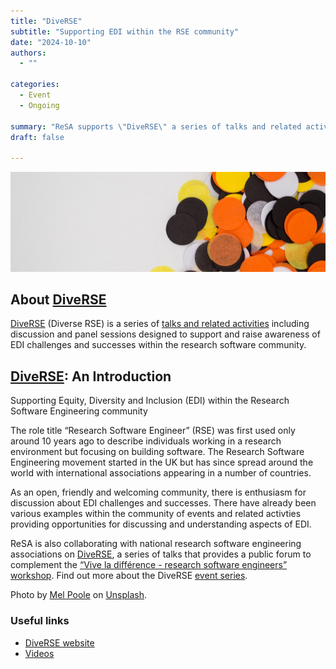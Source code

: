 ```yaml
---
title: "DiveRSE"
subtitle: "Supporting EDI within the RSE community"
date: "2024-10-10"
authors:
  - ""

categories: 
  - Event
  - Ongoing

summary: "ReSA supports \"DiveRSE\" a series of talks and related activities supporting Equity, Diversity and Inclusion within the Research Software Engineering community"
draft: false  

---
```


![colour circles](colour-circles-bg-unsplash.jpg)

## About [DiveRSE](https://diverse-rse.github.io/)

[DiveRSE](https://diverse-rse.github.io/) (Diverse RSE) is a series of [talks and related activities](https://diverse-rse.github.io/) including discussion and panel sessions designed to support and raise awareness of EDI challenges and successes within the research software community.

## [DiveRSE](https://diverse-rse.github.io/): An Introduction
Supporting Equity, Diversity and Inclusion (EDI) within the Research Software Engineering community

The role title “Research Software Engineer” (RSE) was first used only around 10 years ago to describe individuals working in a research environment but focusing on building software. The Research Software Engineering movement started in the UK but has since spread around the world with international associations appearing in a number of countries.

As an open, friendly and welcoming community, there is enthusiasm for discussion about EDI challenges and successes. There have already been various examples within the community of events and related activties providing opportunities for discussing and understanding aspects of EDI.

ReSA is also collaborating with national research software engineering associations on [DiveRSE](https://diverse-rse.github.io/), a series of talks that provides a public forum to complement the [“Vive la différence - research software engineers” workshop](https://www.researchsoft.org/events/2022-04/). Find out more about the DiveRSE [event series](https://diverse-rse.github.io/about).

Photo by <a href="https://unsplash.com/@melpoole?utm_source=unsplash&utm_medium=referral&utm_content=creditCopyText">Mel Poole</a> on <a href="https://unsplash.com/photos/ToI01Apo4Pk">Unsplash</a>.

### Useful links
  * [DiveRSE website](https://diverse-rse.github.io/)
  * [Videos](https://www.youtube.com/channel/UCL7rYOIAP1Rx_VajLPDF-hA)
 